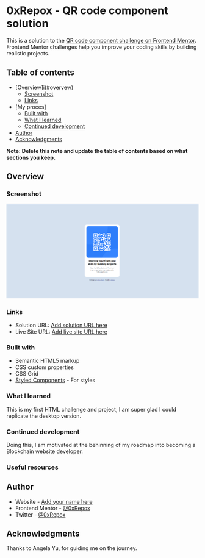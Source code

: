 # 0xRepox - QR code component solution

This is a solution to the [QR code component challenge on Frontend Mentor](https://www.frontendmentor.io/challenges/qr-code-component-iux_sIO_H). Frontend Mentor challenges help you improve your coding skills by building realistic projects. 

## Table of contents

- [Overview]i(#overvew)
  - [Screenshot](#screenshot)
  - [Links](#links)
- [My proces]
  - [Built with](#built-with)
  - [What I learned](#what-i-learned)
  - [Continued development](#continued-development)
- [Author](#author)
- [Acknowledgments](#acknowledgments)

**Note: Delete this note and update the table of contents based on what sections you keep.**

## Overview

### Screenshot

![](images/Screenshot.png)



### Links

- Solution URL: [Add solution URL here](https://your-solution-url.com)
- Live Site URL: [Add live site URL here](https://your-live-site-url.com)


### Built with

- Semantic HTML5 markup
- CSS custom properties
- CSS Grid
- [Styled Components](https://styled-components.com/) - For styles

### What I learned

This is my first HTML challenge and project, I am super glad I could replicate the desktop version.

### Continued development

Doing this, I am motivated at the behinning of my roadmap into becoming a Blockchain website developer.


### Useful resources


## Author

- Website - [Add your name here](https://www.your-site.com)
- Frontend Mentor - [@0xRepox](https://www.frontendmentor.io/profile/0xRepox)
- Twitter - [@0xRepox](https://www.twitter.com/0xRepox)

## Acknowledgments

Thanks to Angela Yu, for guiding me on the journey.

